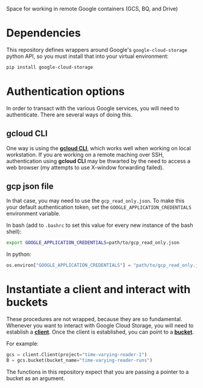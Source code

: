 
Space for working in remote Google containers (GCS, BQ, and Drive)

# Dependencies
This repository defines wrappers around Google's `google-cloud-storage` python API, so you must install that into your virtual environment:

```bash
pip install google-cloud-storage
```

# Authentication options
In order to transact with the various Google services, you will need to authenticate. There are several ways of doing this.

## gcloud CLI
One way is using the [**gcloud CLI**](https://cloud.google.com/docs/authentication/gcloud#local), which works well when working on local workstation. If you are working on a remote maching over SSH, authentication using **gcloud CLI** may be thwarted by the need to access a web browser (my attempts to use X-window forwarding failed).

## gcp json file
In that case, you may need to use the `gcp_read_only.json`. To make this your default authentication token, set the `GOOGLE_APPLICATION_CREDENTIALS` environment variable.

In bash (add to `.bashrc` to set this value for every new instance of the bash shell):

```bash
export GOOGLE_APPLICATION_CREDENTIALS=path/to/gcp_read_only.json
```

In python:

```python
os.environ["GOOGLE_APPLICATION_CREDENTIALS"] = "path/to/gcp_read_only.json"
```

# Instantiate a client and interact with buckets
These procedures are not wrapped, because they are so fundamental. Whenever you want to interact with Google Cloud Storage, you will need to establish a [**client**](https://cloud.google.com/python/docs/reference/storage/latest/google.cloud.storage.client). Once the client is established, you can point to a [**bucket**](https://cloud.google.com/python/docs/reference/storage/latest/google.cloud.storage.bucket).

For example:

```python
gcs = client.Client(project="time-varying-reader-1")
B = gcs.bucket(bucket_name="time-varying-reader-runs")
```

The functions in this repository expect that you are passing a pointer to a bucket as an argument.